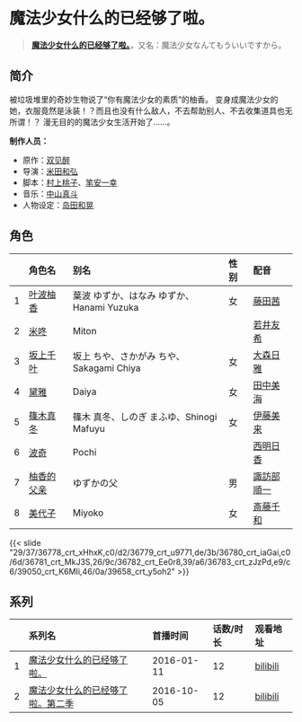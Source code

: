 # 魔法少女什么的已经够了啦。


> <u>**[魔法少女什么的已经够了啦。](http://bgm.tv/subject/148241)**</u>，又名：魔法少女なんてもういいですから。

## 简介


被垃圾堆里的奇妙生物说了“你有魔法少女的素质”的柚香。
变身成魔法少女的她，衣服竟然是泳装！？而且也没有什么敌人，不去帮助别人、不去收集道具也无所谓！？
漫无目的的魔法少女生活开始了……。

**制作人员：**
- 原作：[双见醉](http://bgm.tv/person/6543)
- 导演：[米田和弘](http://bgm.tv/person/15246)
- 脚本：[村上桃子](http://bgm.tv/person/15160)、[笔安一幸](http://bgm.tv/person/3358)
- 音乐：[中山真斗](http://bgm.tv/person/7330)
- 人物设定：[岛田和晃](http://bgm.tv/person/15291)

## 角色

|     |   角色名   |   别名  | 性别 |  配音  |
|:--- |:------  |:----      |:---  |:--   |
| 1 | [叶波柚香](http://bgm.tv/character/36778) | 葉波 ゆずか、はなみ ゆずか、Hanami Yuzuka | 女 | [藤田茜](http://bgm.tv/person/17981) |
| 2 | [米咚](http://bgm.tv/character/36779) | Miton |  | [若井友希](http://bgm.tv/person/20215) |
| 3 | [坂上千叶](http://bgm.tv/character/36780) | 坂上 ちや、さかがみ ちや、Sakagami Chiya | 女 | [大森日雅](http://bgm.tv/person/14923) |
| 4 | [黛雅](http://bgm.tv/character/36781) | Daiya | 女 | [田中美海](http://bgm.tv/person/13683) |
| 5 | [篠木真冬](http://bgm.tv/character/36782) | 篠木 真冬、しのぎ まふゆ、Shinogi Mafuyu | 女 | [伊藤美来](http://bgm.tv/person/10600) |
| 6 | [波奇](http://bgm.tv/character/36783) | Pochi |  | [西明日香](http://bgm.tv/person/8001) |
| 7 | [柚香的父亲](http://bgm.tv/character/39050) | ゆずかの父 | 男 | [諏訪部順一](http://bgm.tv/person/3864) |
| 8 | [美代子](http://bgm.tv/character/39658) | Miyoko | 女 | [斎藤千和](http://bgm.tv/person/4249) |

{{< slide "29/37/36778_crt_xHhxK,c0/d2/36779_crt_u9771,de/3b/36780_crt_iaGai,c0/6d/36781_crt_MkJ3S,26/9c/36782_crt_Ee0r8,39/a6/36783_crt_zJzPd,e9/c6/39050_crt_K6MIi,46/0a/39658_crt_y5oh2" >}}

## 系列

|     |   系列名   |   首播时间  | 话数/时长  | 观看地址 |
|:---  |:------    |:----      |:---       |:---  |
| 1 |[魔法少女什么的已经够了啦。](https://bgm.tv/subject/148241)| 2016-01-11 | 12 | [bilibili](https://www.bilibili.com/bangumi/play/ep82818)  |
| 2 |[魔法少女什么的已经够了啦。第二季](https://bgm.tv/subject/189415)| 2016-10-05 | 12 | [bilibili](https://www.bilibili.com/bangumi/play/ss5560)  |



